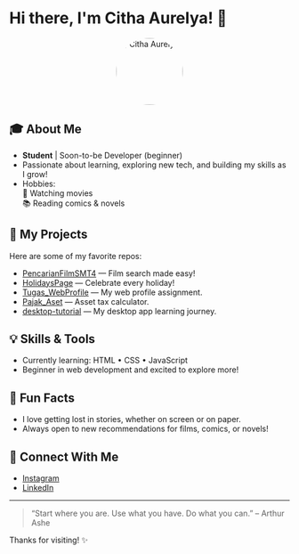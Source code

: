 # Hi there, I'm Citha Aurelya! 👋

<p align="center">
  <img src="https://avatars.githubusercontent.com/u/156801034?v=4" width="120" alt="Citha Aurelya" style="border-radius:50%;">
</p>

## 🎓 About Me
- **Student** | Soon-to-be Developer (beginner)
- Passionate about learning, exploring new tech, and building my skills as I grow!
- Hobbies:  
  🍿 Watching movies  
  📚 Reading comics & novels

## 🚀 My Projects
Here are some of my favorite repos:
- [PencarianFilmSMT4](https://github.com/Cithaaa0205/PencarianFilmSMT4) — Film search made easy!
- [HolidaysPage](https://github.com/Cithaaa0205/HolidaysPage) — Celebrate every holiday!
- [Tugas_WebProfile](https://github.com/Cithaaa0205/Tugas_WebProfile) — My web profile assignment.
- [Pajak_Aset](https://github.com/Cithaaa0205/Pajak_Aset) — Asset tax calculator.
- [desktop-tutorial](https://github.com/Cithaaa0205/desktop-tutorial) — My desktop app learning journey.

## 💡 Skills & Tools
- Currently learning: HTML • CSS • JavaScript
- Beginner in web development and excited to explore more!

## 🌈 Fun Facts
- I love getting lost in stories, whether on screen or on paper.
- Always open to new recommendations for films, comics, or novels!

## 📲 Connect With Me
- [Instagram](https://www.instagram.com/im.citha05?igsh=YWY1N3dwejU2cml6)
- [LinkedIn](https://www.linkedin.com/in/citha-aurelya-6bb0ab286?utm_source=share&utm_campaign=share_via&utm_content=profile&utm_medium=android_app)

---

> “Start where you are. Use what you have. Do what you can.” – Arthur Ashe

Thanks for visiting! ✨
